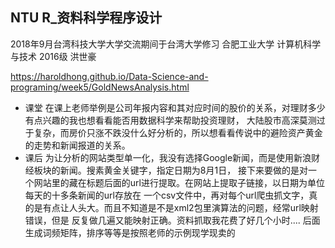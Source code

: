 ﻿## NTU R_资料科学程序设计
2018年9月台湾科技大学大学交流期间于台湾大学修习
合肥工业大学 计算机科学与技术 2016级 洪世豪

https://haroldhong.github.io/Data-Science-and-programing/week5/GoldNewsAnalysis.html


- 课堂
在课上老师举例是公司年报内容和其对应时间的股价的关系，对理财多少有点兴趣的我也想看看能否用数据科学来帮助投资理财，
大陆股市高深莫测过于复杂，而房价只涨不跌没什么好分析的，所以想看看传说中的避险资产黄金的走势和新闻报道的关系。
- 课后
为让分析的网站类型单一化，我没有选择Google新闻，而是使用新浪财经板块的新闻。搜素黄金关键字，指定日期为8月1日，
接下来要做的是对一个网站里的藏在标题后面的url进行提取。在网站上提取子链接，以日期为单位每天的十多条新闻的url存放在
一个csv文件中，再对每个url爬虫抓文字，真的是有点让人头大。而且不知道是不是xml2包里演算法的问题，经常url映射错误，但是
反复做几遍又能映射正确。资料抓取我花费了好几个小时....
后面生成词频矩阵，排序等等是按照老师的示例现学现卖的
